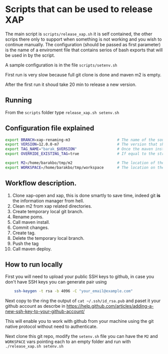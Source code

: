 # Scripts that can be used to release XAP

The main script is `scripts/release_xap.sh` it is self contained, the other scrips there only to support when something is not working and you wish to continue manually.
The configuration (should be passed as first parameter) is the name of a enviroment file that contains serios of bash exports that will be used in by the script. 

A sample configuration is in the file `scripts/setenv.sh`

First run is very slow because full git clone is done and maven m2 is empty.

After the first run it shoud take 20 min to release a new version.

## Running

From the `scripts` folder type `release_xap.sh setenv.sh`

## Configuration file explained

```bash
export BRANCH=xap-renaming-m3                     # The name of the source branch (where should we start from)
export VERSION=12.0.0-m7                          # The version that should be in the release poms.
export TAG_NAME="barak_$VERSION"                  # Once the maven install pass a tag is created and pushed for this source, this is the name of the tag.
export OVERRIDE_EXISTING_TAG=true                 # If equal to the string true, $TAG_NAME will be modified if already exists.

export M2=/home/barakbo/tmp/m2                    # The location of the m2 maven, the script will delete some of the folder in this location it is best to use a dedicated folder for this script.
export WORKSPACE=/home/barakbo/tmp/workspace      # The location on the disk that the script will checkout the sources.

```

## Workflow description.

1. Clone xap-open and xap, this is done smartly to save time, indeed git **is** the information manager from hell.
2. Clean m2 from xap related directories.
3. Create temporary local git branch.
4. Rename poms.
5. Call maven install.
6. Commit changes.
7. Create tag.
8. Delete the temporary local branch.
9. Push the tag
10. Call maven deploy.

## How to run locally

First you will need to upload your public SSH keys to github, in case you don't have SSH keys you can generate pair using

```bash
	ssh-keygen -t rsa -b 4096 -C "your_email@example.com"
```

Next copy to the ring the output of `cat ~/.ssh/id_rsa.pub` and paset it your github account as descrbe in
https://help.github.com/articles/adding-a-new-ssh-key-to-your-github-account/

This will enable you to work with github from your machine using the git native protocol without need to authenticate.

Next clone this git repo, modify the `setenv.sh` file you can have the `M2` and `WORKSPACE` vars pointing each to an empty folder
and run with `./release_xap.sh setenv.sh`

